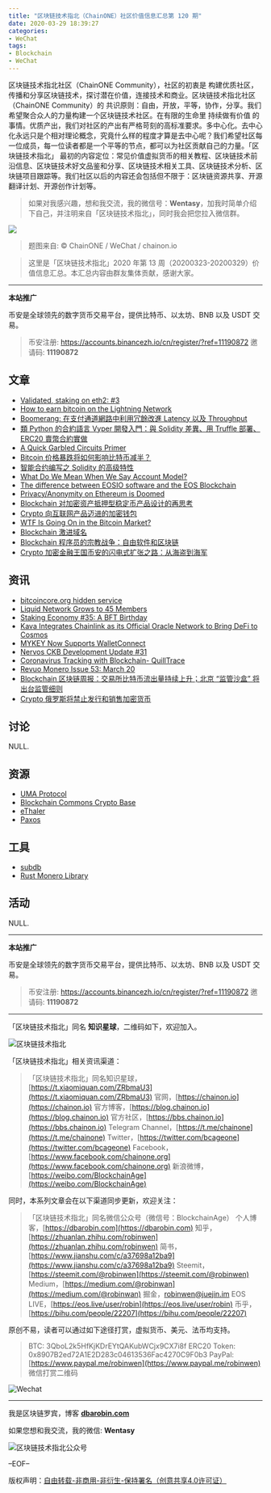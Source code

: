 ```yaml
---
title: "区块链技术指北（ChainONE）社区价值信息汇总第 120 期"
date: 2020-03-29 18:39:27
categories:
- WeChat
tags:
- Blockchain
- WeChat
---
```

区块链技术指北社区（ChainONE Community），社区的初衷是 构建优质社区，传播和分享区块链技术，探讨潜在价值，连接技术和商业。区块链技术指北社区（ChainONE Community）的 共识原则：自由，开放，平等，协作，分享。我们希望聚合众人的力量构建一个区块链技术社区。在有限的生命里 持续做有价值 的事情。优质产出，我们对社区的产出有严格苛刻的高标准要求。多中心化。去中心化永远只是个相对理论概念，究竟什么样的程度才算是去中心呢？我们希望社区每一位成员，每一位读者都是一个平等的节点，都可以为社区贡献自己的力量。「区块链技术指北」 最初的内容定位：常见价值虚拟货币的相关教程、区块链技术前沿信息、区块链技术好文品鉴和分享、区块链技术相关工具、区块链技术分析、区块链项目跟踪等。我们社区以后的内容还会包括但不限于：区块链资源共享、开源翻译计划、开源创作计划等。
<!-- more -->

> 如果对我感兴趣，想和我交流，我的微信号：**Wentasy**，加我时简单介绍下自己，并注明来自「区块链技术指北」，同时我会把您拉入微信群。

![](https://cdn.dbarobin.com/EFxCQjC.png)

> 题图来自: © ChainONE / WeChat / chainon.io

> 这里是「区块链技术指北」2020 年第 13 周（20200323-20200329）价值信息汇总。本汇总内容由群友集体贡献，感谢大家。

***

**本站推广**

币安是全球领先的数字货币交易平台，提供比特币、以太坊、BNB 以及 USDT 交易。

> 币安注册: https://accounts.binancezh.io/cn/register/?ref=11190872
> 邀请码: **11190872**

## 文章

* [Validated, staking on eth2: #3](https://bbs.chainon.io/d/5448)
* [How to earn bitcoin on the Lightning Network](https://bbs.chainon.io/d/5445)
* [Boomerang: 在支付通道網路中利用冗餘改進 Latency 以及 Throughput](https://bbs.chainon.io/d/5454)
* [類 Python 的合約語言 Vyper 開發入門：與 Solidity 差異、用 Truffle 部署、ERC20 賣幣合約實做](https://bbs.chainon.io/d/5455)
* [A Quick Garbled Circuits Primer](https://bbs.chainon.io/d/5456)
* [Bitcoin 价格暴跌将如何影响比特币减半？](https://bbs.chainon.io/d/5457)
* [智能合约编写之 Solidity 的高级特性](https://bbs.chainon.io/d/5458)
* [What Do We Mean When We Say Account Model?](https://bbs.chainon.io/d/5467)
* [The difference between EOSIO software and the EOS Blockchain](https://bbs.chainon.io/d/5468)
* [Privacy/Anonymity on Ethereum is Doomed](https://bbs.chainon.io/d/5469)
* [Blockchain 对加密资产抵押型稳定币产品设计的再思考](https://bbs.chainon.io/d/5470)
* [Crypto 向互联网产品迈进的加密钱包](https://bbs.chainon.io/d/5471)
* [WTF Is Going On in the Bitcoin Market?](https://bbs.chainon.io/d/5472)
* [Blockchain 激进域名](https://bbs.chainon.io/d/5473)
* [Blockchain 程序员的宗教战争：自由软件和区块链](https://bbs.chainon.io/d/5474)
* [Crypto 加密金融王国币安的闪电式扩张之路：从海盗到海军](https://bbs.chainon.io/d/5475)

## 资讯

* [bitcoincore.org hidden service](https://bbs.chainon.io/d/5444)
* [Liquid Network Grows to 45 Members](https://bbs.chainon.io/d/5446)
* [Staking Economy #35: A BFT Birthday](https://bbs.chainon.io/d/5447)
* [Kava Integrates Chainlink as its Official Oracle Network to Bring DeFi to Cosmos](https://bbs.chainon.io/d/5449)
* [MYKEY Now Supports WalletConnect](https://bbs.chainon.io/d/5450)
* [Nervos CKB Development Update #31](https://bbs.chainon.io/d/5451)
* [Coronavirus Tracking with Blockchain- QuillTrace](https://bbs.chainon.io/d/5452)
* [Revuo Monero Issue 53: March 20](https://bbs.chainon.io/d/5453)
* [Blockchain 区块链周报：交易所比特币流出量持续上升；北京 “监管沙盒” 将出台监管细则](https://bbs.chainon.io/d/5459)
* [Crypto  俄罗斯将禁止发行和销售加密货币](https://bbs.chainon.io/d/5460)

## 讨论

NULL.

## 资源

* [UMA Protocol](https://bbs.chainon.io/d/5461)
* [Blockchain Commons Crypto Base](https://bbs.chainon.io/d/5462)
* [eThaler](https://bbs.chainon.io/d/5464)
* [Paxos](https://bbs.chainon.io/d/5465)

## 工具

* [subdb](https://bbs.chainon.io/d/5463)
* [Rust Monero Library ](https://bbs.chainon.io/d/5466)

## 活动

NULL.

***

**本站推广**

币安是全球领先的数字货币交易平台，提供比特币、以太坊、BNB 以及 USDT 交易。

> 币安注册: https://accounts.binancezh.io/cn/register/?ref=11190872
> 邀请码: **11190872**

***

「区块链技术指北」同名 **知识星球**，二维码如下，欢迎加入。

![区块链技术指北](https://cdn.dbarobin.com/3YzonTR.png)

「区块链技术指北」相关资讯渠道：

> 「区块链技术指北」同名知识星球，[https://t.xiaomiquan.com/ZRbmaU3](https://t.xiaomiquan.com/ZRbmaU3)
> 官网，[https://chainon.io](https://chainon.io)
> 官方博客，[https://blog.chainon.io](https://blog.chainon.io)
> 官方社区，[https://bbs.chainon.io](https://bbs.chainon.io)
> Telegram Channel，[https://t.me/chainone](https://t.me/chainone)
> Twitter，[https://twitter.com/bcageone](https://twitter.com/bcageone)
> Facebook，[https://www.facebook.com/chainone.org](https://www.facebook.com/chainone.org)
> 新浪微博，[https://weibo.com/BlockchainAge](https://weibo.com/BlockchainAge)

同时，本系列文章会在以下渠道同步更新，欢迎关注：

> 「区块链技术指北」同名微信公众号（微信号：BlockchainAge）
> 个人博客，[https://dbarobin.com](https://dbarobin.com)
> 知乎，[https://zhuanlan.zhihu.com/robinwen](https://zhuanlan.zhihu.com/robinwen)
> 简书，[https://www.jianshu.com/c/a37698a12ba9](https://www.jianshu.com/c/a37698a12ba9)
> Steemit，[https://steemit.com/@robinwen](https://steemit.com/@robinwen)
> Medium，[https://medium.com/@robinwan](https://medium.com/@robinwan)
> 掘金，[robinwen@juejin.im](https://juejin.im/user/5673ccae60b2260ee435f89a/posts)
> EOS LIVE，[https://eos.live/user/robin](https://eos.live/user/robin)
> 币乎，[https://bihu.com/people/22207](https://bihu.com/people/22207)

原创不易，读者可以通过如下途径打赏，虚拟货币、美元、法币均支持。

> BTC: 3QboL2k5HfKjKDrEYtQAKubWCjx9CX7i8f
> ERC20 Token: 0x8907B2ed72A1E2D283c04613536Fac4270C9F0b3
> PayPal: [https://www.paypal.me/robinwen](https://www.paypal.me/robinwen)
> 微信打赏二维码

![Wechat](https://cdn.dbarobin.com/SzoNl5b.jpg)

***

我是区块链罗宾，博客 **[dbarobin.com](https://dbarobin.com/)**

如果您想和我交流，我的微信: **Wentasy**

![区块链技术指北公众号](https://cdn.dbarobin.com/w0wignb.png)

–EOF–

版权声明：[自由转载-非商用-非衍生-保持署名（创意共享4.0许可证）](http://creativecommons.org/licenses/by-nc-nd/4.0/deed.zh)